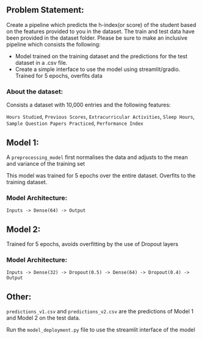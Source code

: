 ## Problem Statement:
Create a pipeline which predicts the h-index(or score) of the student based on
the features provided to you in the dataset. The train and test data have been
provided in the dataset folder. Please be sure to make an inclusive pipeline which
consists the following:
- Model trained on the training dataset and the predictions for the test
dataset in a .csv file.
- Create a simple interface to use the model using streamlit/gradio.
Trained for 5 epochs, overfits data

### About the dataset:
Consists a dataset with 10,000 entries and the following features:

`Hours Studied`, `Previous Scores`, `Extracurricular Activities`, `Sleep Hours`, `Sample Question Papers Practiced`, `Performance Index`


## Model 1:
A `preprocessing_model` first normalises the data and adjusts to the mean and variance of the training set

This model was trained for 5 epochs over the entire dataset. Overfits to the training dataset.



### Model Architecture:
    Inputs -> Dense(64) -> Output

## Model 2:
Trained for 5 epochs, avoids overfitting by the use of Dropout layers
### Model Architecture:
    Inputs -> Dense(32) -> Dropout(0.5) -> Dense(64) -> Dropout(0.4) -> Output


## Other:
`predictions_v1.csv` and `predictions_v2.csv` are the predictions of Model 1 and Model 2 on the test data.

Run the `model_deployment.py` file to use the streamlit interface of the model